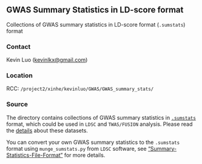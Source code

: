 ## GWAS Summary Statistics in LD-score format

Collections of GWAS summary statistics in LD-score format (`.sumstats`) format

### Contact
Kevin Luo (kevinlkx@gmail.com)

### Location

RCC: 
`/project2/xinhe/kevinluo/GWAS/GWAS_summary_stats/`

### Source

The directory contains collections of GWAS summary statistics in [`.sumstats`](https://github.com/bulik/ldsc/wiki/Summary-Statistics-File-Format) format, which could be used in `LDSC` and `TWAS/FUSION` analysis. Please read the [details](`https://kevinlkx.github.io/analysis_pipelines/GWAS_sumstats.html`) about these datasets.

You can convert your own GWAS summary statistics to the `.sumstats` format using `munge_sumstats.py` from `LDSC` software, see [“Summary-Statistics-File-Format”](https://github.com/bulik/ldsc/wiki/Summary-Statistics-File-Format) for more details.

